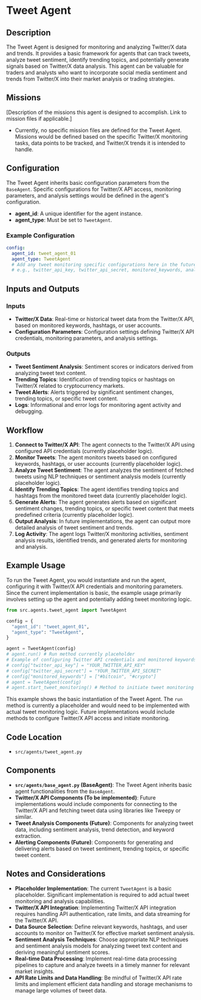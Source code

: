 # Tweet Agent

## Description

The Tweet Agent is designed for monitoring and analyzing Twitter/X data and trends. It provides a basic framework for agents that can track tweets, analyze tweet sentiment, identify trending topics, and potentially generate signals based on Twitter/X data analysis. This agent can be valuable for traders and analysts who want to incorporate social media sentiment and trends from Twitter/X into their market analysis or trading strategies.

## Missions

[Description of the missions this agent is designed to accomplish. Link to mission files if applicable.]
- Currently, no specific mission files are defined for the Tweet Agent. Missions would be defined based on the specific Twitter/X monitoring tasks, data points to be tracked, and Twitter/X trends it is intended to handle.

## Configuration

The Tweet Agent inherits basic configuration parameters from the `BaseAgent`. Specific configurations for Twitter/X API access, monitoring parameters, and analysis settings would be defined in the agent's configuration.

-   **agent_id**: A unique identifier for the agent instance.
-   **agent_type**: Must be set to `TweetAgent`.

### Example Configuration

```yaml
config:
  agent_id: tweet_agent_01
  agent_type: TweetAgent
  # Add any tweet monitoring specific configurations here in the future
  # e.g., twitter_api_key, twitter_api_secret, monitored_keywords, analysis_parameters
```

## Inputs and Outputs

### Inputs

-   **Twitter/X Data**: Real-time or historical tweet data from the Twitter/X API, based on monitored keywords, hashtags, or user accounts.
-   **Configuration Parameters**: Configuration settings defining Twitter/X API credentials, monitoring parameters, and analysis settings.

### Outputs

-   **Tweet Sentiment Analysis**: Sentiment scores or indicators derived from analyzing tweet text content.
-   **Trending Topics**: Identification of trending topics or hashtags on Twitter/X related to cryptocurrency markets.
-   **Tweet Alerts**: Alerts triggered by significant sentiment changes, trending topics, or specific tweet content.
-   **Logs**: Informational and error logs for monitoring agent activity and debugging.

## Workflow

1.  **Connect to Twitter/X API**: The agent connects to the Twitter/X API using configured API credentials (currently placeholder logic).
2.  **Monitor Tweets**: The agent monitors tweets based on configured keywords, hashtags, or user accounts (currently placeholder logic).
3.  **Analyze Tweet Sentiment**: The agent analyzes the sentiment of fetched tweets using NLP techniques or sentiment analysis models (currently placeholder logic).
4.  **Identify Trending Topics**: The agent identifies trending topics and hashtags from the monitored tweet data (currently placeholder logic).
5.  **Generate Alerts**: The agent generates alerts based on significant sentiment changes, trending topics, or specific tweet content that meets predefined criteria (currently placeholder logic).
6.  **Output Analysis**:  In future implementations, the agent can output more detailed analysis of tweet sentiment and trends.
7.  **Log Activity**: The agent logs Twitter/X monitoring activities, sentiment analysis results, identified trends, and generated alerts for monitoring and analysis.

## Example Usage

To run the Tweet Agent, you would instantiate and run the agent, configuring it with Twitter/X API credentials and monitoring parameters. Since the current implementation is basic, the example usage primarily involves setting up the agent and potentially adding tweet monitoring logic.

```python
from src.agents.tweet_agent import TweetAgent

config = {
  "agent_id": "tweet_agent_01",
  "agent_type": "TweetAgent",
}

agent = TweetAgent(config)
# agent.run() # Run method currently placeholder
# Example of configuring Twitter API credentials and monitored keywords (to be implemented)
# config["twitter_api_key"] = "YOUR_TWITTER_API_KEY"
# config["twitter_api_secret"] = "YOUR_TWITTER_API_SECRET"
# config["monitored_keywords"] = ["#bitcoin", "#crypto"]
# agent = TweetAgent(config)
# agent.start_tweet_monitoring() # Method to initiate tweet monitoring (to be implemented)
```

This example shows the basic instantiation of the Tweet Agent. The `run` method is currently a placeholder and would need to be implemented with actual tweet monitoring logic. Future implementations would include methods to configure Twitter/X API access and initiate monitoring.

## Code Location

-   `src/agents/tweet_agent.py`

## Components

-   **`src/agents/base_agent.py` (BaseAgent)**: The Tweet Agent inherits basic agent functionalities from the `BaseAgent`.
-   **Twitter/X API Components (To be implemented)**: Future implementations would include components for connecting to the Twitter/X API and fetching tweet data using libraries like Tweepy or similar.
-   **Tweet Analysis Components (Future)**: Components for analyzing tweet data, including sentiment analysis, trend detection, and keyword extraction.
-   **Alerting Components (Future)**: Components for generating and delivering alerts based on tweet sentiment, trending topics, or specific tweet content.

## Notes and Considerations

-   **Placeholder Implementation**: The current `TweetAgent` is a basic placeholder. Significant implementation is required to add actual tweet monitoring and analysis capabilities.
-   **Twitter/X API Integration**:  Implementing Twitter/X API integration requires handling API authentication, rate limits, and data streaming for the Twitter/X API.
-   **Data Source Selection**:  Define relevant keywords, hashtags, and user accounts to monitor on Twitter/X for effective market sentiment analysis.
-   **Sentiment Analysis Techniques**:  Choose appropriate NLP techniques and sentiment analysis models for analyzing tweet text content and deriving meaningful sentiment scores.
-   **Real-time Data Processing**:  Implement real-time data processing pipelines to capture and analyze tweets in a timely manner for relevant market insights.
-   **API Rate Limits and Data Handling**: Be mindful of Twitter/X API rate limits and implement efficient data handling and storage mechanisms to manage large volumes of tweet data.